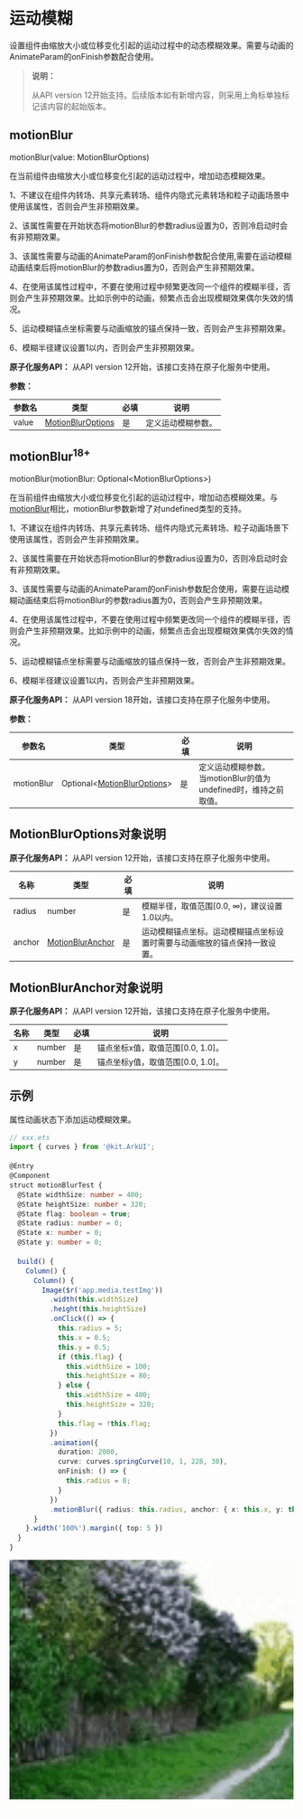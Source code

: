 # 运动模糊

设置组件由缩放大小或位移变化引起的运动过程中的动态模糊效果。需要与动画的AnimateParam的onFinish参数配合使用。

>  **说明：**
>
>  从API version 12开始支持。后续版本如有新增内容，则采用上角标单独标记该内容的起始版本。

## motionBlur

motionBlur(value: MotionBlurOptions)

在当前组件由缩放大小或位移变化引起的运动过程中，增加动态模糊效果。

1、不建议在组件内转场、共享元素转场、组件内隐式元素转场和粒子动画场景中使用该属性，否则会产生非预期效果。

2、该属性需要在开始状态将motionBlur的参数radius设置为0，否则冷启动时会有非预期效果。

3、该属性需要与动画的AnimateParam的onFinish参数配合使用,需要在运动模糊动画结束后将motionBlur的参数radius置为0，否则会产生非预期效果。

4、在使用该属性过程中，不要在使用过程中频繁更改同一个组件的模糊半径，否则会产生非预期效果。比如示例中的动画，频繁点击会出现模糊效果偶尔失效的情况。

5、运动模糊锚点坐标需要与动画缩放的锚点保持一致，否则会产生非预期效果。

6、模糊半径建议设置1以内，否则会产生非预期效果。

**原子化服务API：** 从API version 12开始，该接口支持在原子化服务中使用。

**参数：** 

| 参数名 | 类型                                            | 必填 | 说明               |
| ------ | ----------------------------------------------- | ---- | ------------------ |
| value  | [MotionBlurOptions](#motionbluroptions对象说明) | 是   | 定义运动模糊参数。 |

## motionBlur<sup>18+</sup>

motionBlur(motionBlur: Optional\<MotionBlurOptions>)

在当前组件由缩放大小或位移变化引起的运动过程中，增加动态模糊效果。与[motionBlur](#motionblur)相比，motionBlur参数新增了对undefined类型的支持。

1、不建议在组件内转场、共享元素转场、组件内隐式元素转场、粒子动画场景下使用该属性，否则会产生非预期效果。

2、该属性需要在开始状态将motionBlur的参数radius设置为0，否则冷启动时会有非预期效果。

3、该属性需要与动画的AnimateParam的onFinish参数配合使用，需要在运动模糊动画结束后将motionBlur的参数radius置为0，否则会产生非预期效果。

4、在使用该属性过程中，不要在使用过程中频繁更改同一个组件的模糊半径，否则会产生非预期效果。比如示例中的动画，频繁点击会出现模糊效果偶尔失效的情况。

5、运动模糊锚点坐标需要与动画缩放的锚点保持一致，否则会产生非预期效果。

6、模糊半径建议设置1以内，否则会产生非预期效果。

**原子化服务API：** 从API version 18开始，该接口支持在原子化服务中使用。

**参数：** 

|   参数名    |    类型                                                      |  必填  |     说明                                                       |
| ---------- | ---------------------------------------------------------- | ---- | ------------------------------------------------------------ |
| motionBlur | Optional\<[MotionBlurOptions](#motionbluroptions对象说明)> | 是   | 定义运动模糊参数。<br/>当motionBlur的值为undefined时，维持之前取值。 |

## MotionBlurOptions对象说明

**原子化服务API：** 从API version 12开始，该接口支持在原子化服务中使用。

| 名称          | 类型                                                        | 必填  | 说明                                                         |
| ------------- | ----------------------------------------------------------- | ----- | ------------------------------------------------------------ |
| radius | number      | 是    | 模糊半径，取值范围[0.0, ∞)，建议设置1.0以内。 |
| anchor | [MotionBlurAnchor](#motionbluranchor对象说明) | 是    | 运动模糊锚点坐标。运动模糊锚点坐标设置时需要与动画缩放的锚点保持一致设置。 |

## MotionBlurAnchor对象说明

**原子化服务API：** 从API version 12开始，该接口支持在原子化服务中使用。

| 名称          | 类型                                                        | 必填  | 说明                                                         |
| ------------- | ----------------------------------------------------------- | ----- | ------------------------------------------------------------ |
| x | number      | 是    | 锚点坐标x值，取值范围[0.0, 1.0]。 |
| y | number      | 是    | 锚点坐标y值，取值范围[0.0, 1.0]。 |

## 示例

属性动画状态下添加运动模糊效果。
```ts
// xxx.ets
import { curves } from '@kit.ArkUI';

@Entry
@Component
struct motionBlurTest {
  @State widthSize: number = 400;
  @State heightSize: number = 320;
  @State flag: boolean = true;
  @State radius: number = 0;
  @State x: number = 0;
  @State y: number = 0;

  build() {
    Column() {
      Column() {
        Image($r('app.media.testImg'))
          .width(this.widthSize)
          .height(this.heightSize)
          .onClick(() => {
            this.radius = 5;
            this.x = 0.5;
            this.y = 0.5;
            if (this.flag) {
              this.widthSize = 100;
              this.heightSize = 80;
            } else {
              this.widthSize = 400;
              this.heightSize = 320;
            }
            this.flag = !this.flag;
          })
          .animation({
            duration: 2000,
            curve: curves.springCurve(10, 1, 228, 30),
            onFinish: () => {
              this.radius = 0;
            }
          })
          .motionBlur({ radius: this.radius, anchor: { x: this.x, y: this.y } })
      }
    }.width('100%').margin({ top: 5 })
  }
}
```

![motionBlurTest](figures/motionBlur.gif)
